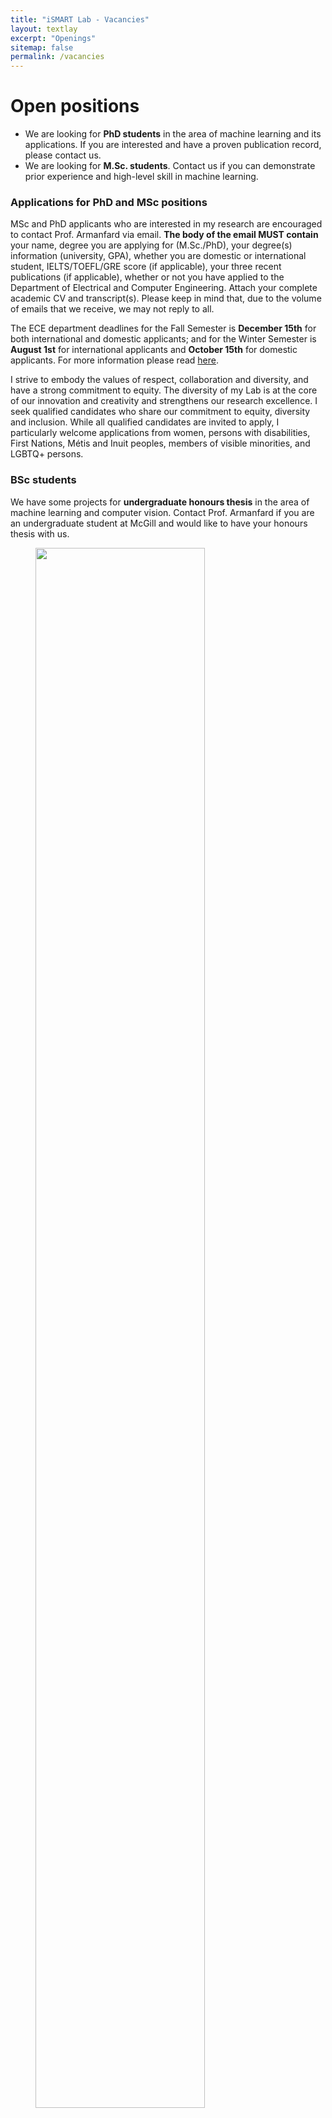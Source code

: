 ```yaml
---
title: "iSMART Lab - Vacancies"
layout: textlay
excerpt: "Openings"
sitemap: false
permalink: /vacancies
---
```


# Open positions



- We are looking for **PhD students** in the area of machine learning and its applications. If you are interested and have a proven publication record, please contact us.
- We are looking for **M.Sc. students**. Contact us if you can demonstrate prior experience and high-level skill in machine learning.

### Applications for PhD and MSc positions

MSc and PhD applicants who are interested in my research are encouraged to contact Prof. Armanfard via email. **The body of the email MUST contain** your name, degree you are applying for (M.Sc./PhD), your degree(s) information (university, GPA), whether you are domestic or international student, IELTS/TOEFL/GRE score (if applicable), your three recent publications (if applicable), whether or not you have applied to the Department of Electrical and Computer Engineering. Attach your complete academic CV and transcript(s). Please keep in mind that, due to the volume of emails that we receive, we may not reply to all.


The ECE department deadlines for the Fall Semester is **December 15th** for both international and domestic applicants; and for the Winter Semester is **August 1st** for international applicants and **October 15th** for domestic applicants. For more information please read [here](https://www.mcgill.ca/ece/graduate/graduate).


I strive to embody the values of respect, collaboration and diversity, and have a strong commitment to equity. The diversity of my Lab is at the core of our innovation and creativity and strengthens our research excellence. I seek qualified candidates who share our commitment to equity, diversity and inclusion. While all qualified candidates are invited to apply, I particularly welcome applications from women, persons with disabilities, First Nations, Métis and Inuit peoples, members of visible minorities, and LGBTQ+ persons.


### BSc students

We have some projects for **undergraduate honours thesis** in the area of machine learning and computer vision. Contact Prof. Armanfard if you are an undergraduate student at McGill and would like to have your honours thesis with us.


<figure>
<img src="{{ site.url }}{{ site.baseurl }}/images/picpic/Gallery/McGill.jpeg" width="80%">
</figure>
